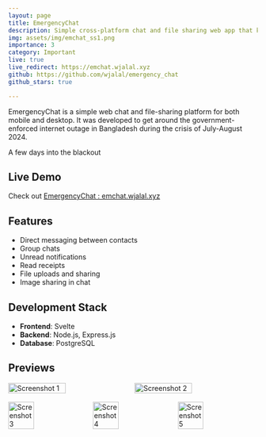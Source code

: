 ```yaml
---
layout: page
title: EmergencyChat
description: Simple cross-platform chat and file sharing web app that kept us connected during a crisis
img: assets/img/emchat_ss1.png
importance: 3
category: Important
live: true
live_redirect: https://emchat.wjalal.xyz
github: https://github.com/wjalal/emergency_chat
github_stars: true

---
```

EmergencyChat is a simple web chat and file-sharing platform for both mobile and desktop. It was developed to get around the government-enforced internet outage in Bangladesh during the crisis of July-August 2024. 

A few days into the blackout

## Live Demo
Check out [EmergencyChat : emchat.wjalal.xyz](https://emchat.wjalal.xyz)

## Features
- Direct messaging between contacts
- Group chats
- Unread notifications
- Read receipts
- File uploads and sharing
- Image sharing in chat

## Development Stack
- **Frontend**: Svelte
- **Backend**: Node.js, Express.js
- **Database**: PostgreSQL

## Previews 
<div style="display: flex; justify-content: space-between;">
  <img src="../../assets/img/ss1.png" alt="Screenshot 1" width="48%"><br>
  <img src="../../assets/img/ss2.png" alt="Screenshot 2" width="48%"><br>
</div><br>

<div style="display: flex; justify-content: space-between;">
  <img src="../../assets/img/ss3.jpg" alt="Screenshot 3" width="32%">
  <img src="../../assets/img/ss4.jpg" alt="Screenshot 4" width="32%">
  <img src="../../assets/img/ss5.jpg" alt="Screenshot 5" width="32%">
</div>